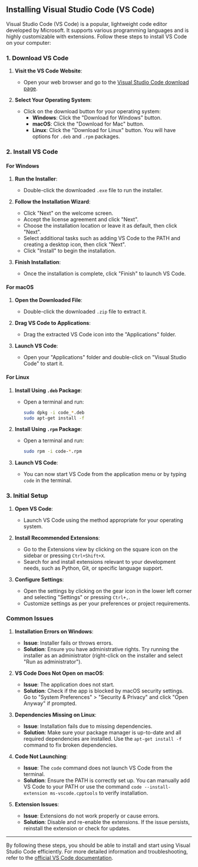 ## Installing Visual Studio Code (VS Code)

Visual Studio Code (VS Code) is a popular, lightweight code editor developed by Microsoft. It supports various programming languages and is highly customizable with extensions. Follow these steps to install VS Code on your computer:

### **1. Download VS Code**

1. **Visit the VS Code Website**:
   - Open your web browser and go to the [Visual Studio Code download page](https://code.visualstudio.com/).

2. **Select Your Operating System**:
   - Click on the download button for your operating system:
     - **Windows**: Click the "Download for Windows" button.
     - **macOS**: Click the "Download for Mac" button.
     - **Linux**: Click the "Download for Linux" button. You will have options for `.deb` and `.rpm` packages.

### **2. Install VS Code**

#### **For Windows**

1. **Run the Installer**:
   - Double-click the downloaded `.exe` file to run the installer.

2. **Follow the Installation Wizard**:
   - Click "Next" on the welcome screen.
   - Accept the license agreement and click "Next".
   - Choose the installation location or leave it as default, then click "Next".
   - Select additional tasks such as adding VS Code to the PATH and creating a desktop icon, then click "Next".
   - Click "Install" to begin the installation.

3. **Finish Installation**:
   - Once the installation is complete, click "Finish" to launch VS Code.

#### **For macOS**

1. **Open the Downloaded File**:
   - Double-click the downloaded `.zip` file to extract it.

2. **Drag VS Code to Applications**:
   - Drag the extracted VS Code icon into the "Applications" folder.

3. **Launch VS Code**:
   - Open your "Applications" folder and double-click on "Visual Studio Code" to start it.

#### **For Linux**

1. **Install Using `.deb` Package**:
   - Open a terminal and run:
     ```bash
     sudo dpkg -i code_*.deb
     sudo apt-get install -f
     ```

2. **Install Using `.rpm` Package**:
   - Open a terminal and run:
     ```bash
     sudo rpm -i code-*.rpm
     ```

3. **Launch VS Code**:
   - You can now start VS Code from the application menu or by typing `code` in the terminal.

### **3. Initial Setup**

1. **Open VS Code**:
   - Launch VS Code using the method appropriate for your operating system.

2. **Install Recommended Extensions**:
   - Go to the Extensions view by clicking on the square icon on the sidebar or pressing `Ctrl+Shift+X`.
   - Search for and install extensions relevant to your development needs, such as Python, Git, or specific language support.

3. **Configure Settings**:
   - Open the settings by clicking on the gear icon in the lower left corner and selecting "Settings" or pressing `Ctrl+,`.
   - Customize settings as per your preferences or project requirements.

### **Common Issues**

1. **Installation Errors on Windows**:
   - **Issue**: Installer fails or throws errors.
   - **Solution**: Ensure you have administrative rights. Try running the installer as an administrator (right-click on the installer and select "Run as administrator").

2. **VS Code Does Not Open on macOS**:
   - **Issue**: The application does not start.
   - **Solution**: Check if the app is blocked by macOS security settings. Go to "System Preferences" > "Security & Privacy" and click "Open Anyway" if prompted.

3. **Dependencies Missing on Linux**:
   - **Issue**: Installation fails due to missing dependencies.
   - **Solution**: Make sure your package manager is up-to-date and all required dependencies are installed. Use the `apt-get install -f` command to fix broken dependencies.

4. **Code Not Launching**:
   - **Issue**: The `code` command does not launch VS Code from the terminal.
   - **Solution**: Ensure the PATH is correctly set up. You can manually add VS Code to your PATH or use the command `code --install-extension ms-vscode.cpptools` to verify installation.

5. **Extension Issues**:
   - **Issue**: Extensions do not work properly or cause errors.
   - **Solution**: Disable and re-enable the extensions. If the issue persists, reinstall the extension or check for updates.

---

By following these steps, you should be able to install and start using Visual Studio Code efficiently. For more detailed information and troubleshooting, refer to the [official VS Code documentation](https://code.visualstudio.com/docs).